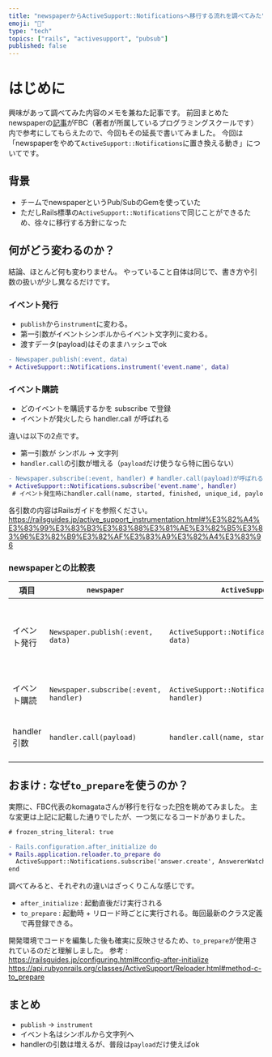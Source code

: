 ```yaml
---
title: "newspaperからActiveSupport::Notificationsへ移行する流れを調べてみた"
emoji: "📰"
type: "tech"
topics: ["rails", "activesupport", "pubsub"]
published: false
---
```


# はじめに

興味があって調べてみた内容のメモを兼ねた記事です。
前回まとめたnewspaperの[記事](https://zenn.dev/recky/articles/news_paper_ruby)がFBC（著者が所属しているプログラミングスクールです）内で参考にしてもらえたので、今回もその延長で書いてみました。
今回は「newspaperをやめて`ActiveSupport::Notifications`に置き換える動き」についてです。

## 背景
- チームでnewspaperというPub/SubのGemを使っていた
- ただしRails標準の`ActiveSupport::Notifications`で同じことができるため、徐々に移行する方針になった

## 何がどう変わるのか？

結論、ほとんど何も変わりません。
やっていること自体は同じで、書き方や引数の扱いが少し異なるだけです。

### イベント発行
- `publish`から`instrument`に変わる。
- 第一引数がイベントシンボルからイベント文字列に変わる。
- 渡すデータ(payload)はそのままハッシュでok
```diff ruby
- Newspaper.publish(:event, data)
+ ActiveSupport::Notifications.instrument('event.name', data)
```

### イベント購読
- どのイベントを購読するかを subscribe で登録
- イベントが発火したら handler.call が呼ばれる

違いは以下の2点です。

- 第一引数が シンボル → 文字列
- `handler.call`の引数が増える（`payload`だけ使うなら特に困らない）
```diff ruby
- Newspaper.subscribe(:event, handler) # handler.call(payload)が呼ばれる
+ ActiveSupport::Notifications.subscribe('event.name', handler)
 # イベント発生時にhandler.call(name, started, finished, unique_id, payload)が呼ばれる
```

各引数の内容はRailsガイドを参照ください。
https://railsguides.jp/active_support_instrumentation.html#%E3%82%A4%E3%83%99%E3%83%B3%E3%83%88%E3%81%AE%E3%82%B5%E3%83%96%E3%82%B9%E3%82%AF%E3%83%A9%E3%82%A4%E3%83%96

### newspaperとの比較表
| 項目 | `newspaper` | `ActiveSupport::Notifications` | 備考 |
| - | - | - | - |
| イベント発行 | `Newspaper.publish(:event, data)` | `ActiveSupport::Notifications.instrument('event.name', data)` | イベント名は**シンボル**→**文字列**へ変更 |
| イベント購読 | `Newspaper.subscribe(:event, handler)` | `ActiveSupport::Notifications.subscribe('event.name', handler)` | 基本的な流れは同じ |
| handler 引数 | `handler.call(payload)` | `handler.call(name, started, finished, id, payload)` | `payload` 以外は基本不要 |

## おまけ : なぜ`to_prepare`を使うのか？
実際に、FBC代表のkomagataさんが移行を行なった[PR](https://github.com/fjordllc/bootcamp/pull/8835)を眺めてみました。
主な変更は上記に記載した通りでしたが、一つ気になるコードがありました。
```diff ruby:config/initializers/active_support_notifications.rb
# frozen_string_literal: true

- Rails.configuration.after_initialize do
+ Rails.application.reloader.to_prepare do
  ActiveSupport::Notifications.subscribe('answer.create', AnswererWatcher.new)
end
```

調べてみると、それぞれの違いはざっくりこんな感じです。
- `after_initialize` : 起動直後だけ実行される
- `to_prepare` : 起動時 + リロード時ごとに実行される。毎回最新のクラス定義で再登録できる。

開発環境でコードを編集した後も確実に反映させるため、`to_prepare`が使用されているのだと理解しました。
参考 : 
https://railsguides.jp/configuring.html#config-after-initialize
https://api.rubyonrails.org/classes/ActiveSupport/Reloader.html#method-c-to_prepare

## まとめ
- `publish` → `instrument`
- イベント名はシンボルから文字列へ
- handlerの引数は増えるが、普段は`payload`だけ使えばok
